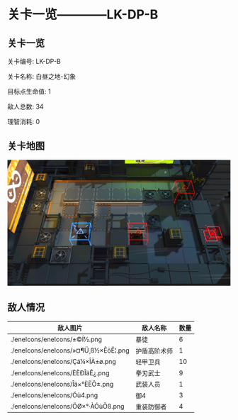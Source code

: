# 关卡一览————LK-DP-B


## 关卡一览

关卡编号: LK-DP-B

关卡名称: 白昼之地-幻象

目标点生命值: 1

敌人总数: 34

理智消耗: 0


## 关卡地图
![LK-DP-B](./oprMap/LK-DP-B.png)

## 敌人情况

| 敌人图片 | 敌人名称 | 数量  |
|---------|-----|-----|
| ./eneIcons/eneIcons/±©Í½.png| 暴徒  |   6  |
| ./eneIcons/eneIcons/»¤¶Ü¸ß½×ÊõÊ¦.png| 护盾高阶术师  |   1  |
| ./eneIcons/eneIcons/Çá¼×ÎÀ±ø.png| 轻甲卫兵  |   10  |
| ./eneIcons/eneIcons/È­ÈÐÎäÊ¿.png| 拳刃武士  |   9  |
| ./eneIcons/eneIcons/Îä×°ÈËÔ±.png| 武装人员  |   1  |
| ./eneIcons/eneIcons/Óù4.png| 御4  |   3  |
| ./eneIcons/eneIcons/ÖØ×°·ÀÓùÕß.png| 重装防御者  |   4  |
